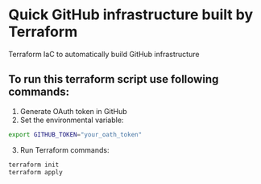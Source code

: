 # Quick GitHub infrastructure built by Terraform
Terraform IaC to automatically build GitHub infrastructure 
## To run this terraform script use following commands:
1. Generate OAuth token in GitHub
2. Set the environmental variable:
```bash
export GITHUB_TOKEN="your_oath_token"
```
3. Run Terraform commands:
```bash
terraform init
terraform apply
```
